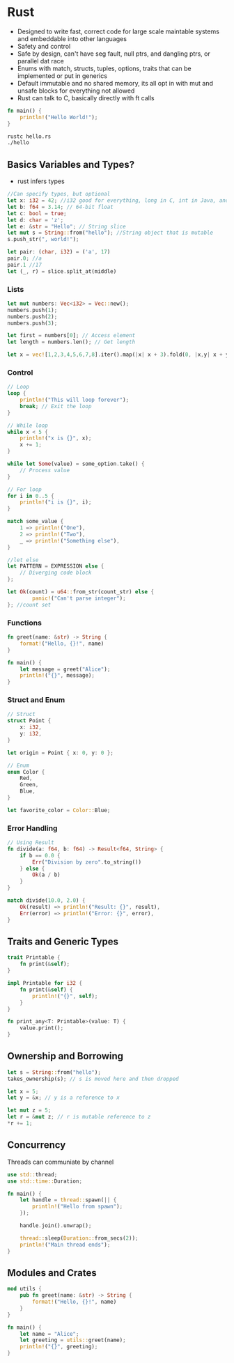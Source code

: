 # Rust

- Designed to write fast, correct code for large scale maintable systems and embeddable into other languages
- Safety and control
- Safe by design, can't have seg fault, null ptrs, and dangling ptrs, or parallel dat race
- Enums with match, structs, tuples, options, traits that can be implemented or put in generics
- Default immutable and no shared memory, its all opt in with mut and unsafe blocks for everything not allowed
- Rust can talk to C, basically directly with ft calls

```rust
fn main() {
    println!("Hello World!");
}
```

```bash
rustc hello.rs
./hello
```

## Basics Variables and Types?

- rust infers types

```rust
//Can specify types, but optional
let x: i32 = 42; //i32 good for everything, long in C, int in Java, and dfault
let b: f64 = 3.14; // 64-bit float
let c: bool = true; 
let d: char = 'z'; 
let e: &str = "Hello"; // String slice
let mut s = String::from("hello"); //String object that is mutable
s.push_str(", world!");

let pair: (char, i32) = ('a', 17)
pair.0; //a
pair.1 //17
let (_, r) = slice.split_at(middle)
```

### Lists

```rust
let mut numbers: Vec<i32> = Vec::new();
numbers.push(1);
numbers.push(2);
numbers.push(3);

let first = numbers[0]; // Access element
let length = numbers.len(); // Get length

let x = vec![1,2,3,4,5,6,7,8].iter().map(|x| x + 3).fold(0, |x,y| x + y);
```

### Control

```rust
// Loop
loop {
    println!("This will loop forever");
    break; // Exit the loop
}

// While loop
while x < 5 {
    println!("x is {}", x);
    x += 1;
}

while let Some(value) = some_option.take() {
    // Process value
}

// For loop
for i in 0..5 {
    println!("i is {}", i);
}

match some_value {
    1 => println!("One"),
    2 => println!("Two"),
    _ => println!("Something else"),
}

//let else
let PATTERN = EXPRESSION else {
    // Diverging code block
};

let Ok(count) = u64::from_str(count_str) else {
        panic!("Can't parse integer");
}; //count set
```

### Functions

```rust
fn greet(name: &str) -> String {
    format!("Hello, {}!", name)
}

fn main() {
    let message = greet("Alice");
    println!("{}", message);
}
```

### Struct and Enum

```rust
// Struct
struct Point {
    x: i32,
    y: i32,
}

let origin = Point { x: 0, y: 0 };

// Enum
enum Color {
    Red,
    Green,
    Blue,
}

let favorite_color = Color::Blue;
```

### Error Handling

````rust
// Using Result
fn divide(a: f64, b: f64) -> Result<f64, String> {
    if b == 0.0 {
        Err("Division by zero".to_string())
    } else {
        Ok(a / b)
    }
}

match divide(10.0, 2.0) {
    Ok(result) => println!("Result: {}", result),
    Err(error) => println!("Error: {}", error),
}
````

## Traits and Generic Types

```rust
trait Printable {
    fn print(&self);
}

impl Printable for i32 {
    fn print(&self) {
        println!("{}", self);
    }
}

fn print_any<T: Printable>(value: T) {
    value.print();
}
```

## Ownership and Borrowing

```rust
let s = String::from("hello");
takes_ownership(s); // s is moved here and then dropped

let x = 5;
let y = &x; // y is a reference to x

let mut z = 5;
let r = &mut z; // r is mutable reference to z
*r += 1;
```

## Concurrency

Threads can communiate by channel

```rust
use std::thread;
use std::time::Duration;

fn main() {
    let handle = thread::spawn(|| {
        println!("Hello from spawn");
    });

    handle.join().unwrap();

    thread::sleep(Duration::from_secs(2));
    println!("Main thread ends");
}
```

## Modules and Crates

```rust
mod utils {
    pub fn greet(name: &str) -> String {
        format!("Hello, {}!", name)
    }
}

fn main() {
    let name = "Alice";
    let greeting = utils::greet(name);
    println!("{}", greeting);
}
```

